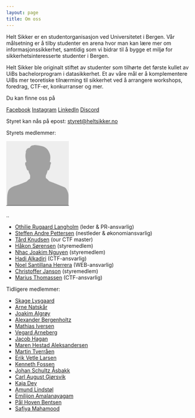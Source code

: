 ```yaml
---
layout: page
title: Om oss
---
```


Helt Sikker er en studentorganisasjon ved Universitetet i Bergen. Vår målsetning er å tilby studenter en arena hvor man kan lære mer om informasjonssikkerhet, samtidig som vi bidrar til å bygge et miljø for sikkerhetsinteresserte studenter i Bergen.

Helt Sikker ble originalt stiftet av studenter som tilhørte det første kullet av UiBs bachelorprogram i datasikkerhet. Et av våre mål er å komplementere UiBs mer teoretiske tilnærming til sikkerhet ved å arrangere workshops, foredrag, CTF-er, konkurranser og mer. 

Du kan finne oss på

[Facebook](https://www.facebook.com/groups/heltsikker)
[Instagram](https://www.instagram.com/heltsikker_bergen/)
[LinkedIn](https://www.linkedin.com/company/helt-sikker/?viewAsMember=true)
[Discord](https://discord.gg/3TDYtQw68)

Styret kan nås på epost: <styret@heltsikker.no>


Styrets medlemmer:
<div class="img-with-text">
    <img src="/public/Ukjent_bilde1.png" style="width: 12em;display:inline;margin-bottom: 0;margin-right: 12em;" alt="sometext" />
    <p>.. </p>
</div>

* [Othilie Rugaard Langholm](https://www.linkedin.com/in/othilie-rugaard-langholm-0523a9230/) (leder & PR-ansvarlig)
* [Steffen Andre Pettersen](https://www.linkedin.com/in/steffen-andre-pettersen-44283424b/) (nestleder & økonomiansvarlig)
* [Tård Knudsen](https://www.linkedin.com/in/t%C3%A5rd-knudsen) (our CTF master)
* [Håkon Sørensen](https://www.linkedin.com/in/h%C3%A5kon-s%C3%B8rensen-6ba48185/) (styremedlem)
* [Nhac Joakim Nguyen](https://www.linkedin.com/in/nhac/) (styremedlem)
* [Hadi Alkadiri](https://www.linkedin.com/in/hadi-alkadiri/) (CTF-ansvarlig)
* [Noel Santillana Herrera](https://www.linkedin.com/in/noel-santillana-herrera-31a05699/) (WEB-ansvarlig)
* [Christoffer Janson](https://www.linkedin.com/in/christoffer-janson-a82684270/) (styremedlem)
* [Marius Thomassen](https://www.linkedin.com/in/marius-thomassen-0919431a5/) (CTF-ansvarlig)

Tidligere medlemmer:

* [Skage Lysgaard](https://www.linkedin.com/in/skage-lysgaard-9044a3175/)
* [Arne Natskår](https://www.linkedin.com/in/arne-natskår)
* [Joakim Algrøy](https://www.linkedin.com/in/joakim-algroy/)
* [Alexander Bergenholtz](http://uwu.dk/about/)
* [Mathias Iversen](https://www.linkedin.com/in/mathiasni/)
* [Vegard Arneberg](https://www.linkedin.com/in/vegard-mathisen-arneberg/)
* [Jacob Hagan](https://www.linkedin.com/in/jacob-hagan-2817a3140/)
* [Maren Hestad Aleksandersen](https://www.linkedin.com/in/maren-hestad-aleksandersen-900521182/)
* [Martin Tverråen](http://linkedin.com/in/martin-tverr%C3%A5en/)
* [Erik Vetle Larsen](http://linkedin.com/in/erikvetlelarsen/)
* [Kenneth Fossen](http://linkedin.com/in/kenneth-fossen/)
* [Johan Schultz Åsbakk](http://linkedin.com/in/johan-schultz-%C3%A5sbakk-685468169/)
* [Carl August Gjørsvik](http://linkedin.com/in/carl-august-gj%C3%B8rsvik-626b03152/)
* [Kaja Dey](http://linkedin.com/in/kaja-alexandra-dey-086b42126/)
* [Amund Lindstøl](http://linkedin.com/in/amund-lindst%C3%B8l-1857b5162/)
* [Emilijon Amalanayagam](https://www.linkedin.com/in/eaam/)
* [Pål Hoven Bentsen](https://www.linkedin.com/in/p%C3%A5l-hoven-bentsen-a09527197/)
* [Safiya Mahamood](https://www.linkedin.com/in/safiya-mahamood-b70460231/)
